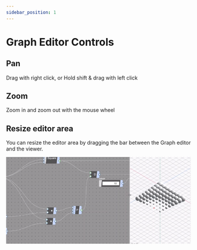 ```yaml
---
sidebar_position: 1
---
```


# Graph Editor Controls

## Pan
Drag with right click, or Hold shift & drag with left click

## Zoom
Zoom in and zoom out with the mouse wheel

## Resize editor area

You can resize the editor area by dragging the bar between the Graph editor and the viewer.

![ResizeEditorArea](/img/user/basics/user-interfaces/ResizeEditorArea.gif)
